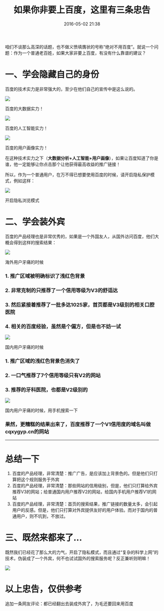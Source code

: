 ﻿---
layout: post
title:  "如果你非要上百度，这里有三条忠告"
date:   2016-05-02 21:38
categories: Thinking IT
tags: Essay
---

咱们不谈那么高深的话题，也不做义愤填膺状的号称“绝对不用百度”。就说一个问题：作为一个普通老百姓，如果大家非要上百度，有没有什么靠谱的建议？

# 一、学会隐藏自己的身份

百度的技术实力是非常强大的，至少在他们自己的宣传中是这么说的。

![](/assets/img/baidu-1.png)

百度的大数据实力！

![](/assets/img/baidu-2.png)

百度的人工智能实力！

![](/assets/img/baidu-3.png)

百度的用户画像实力！

在这种技术实力之下（**大数据分析+人工智能+用户画像**），如果让百度知道了你是谁，他一定能够让你点击那个让他获得最高收益的推广链接！

所以，作为一个普通用户，在万不得已想要使用百度的时候，请开启隐私保护模式，例如这样：

![](/assets/img/baidu-4.png)

开启隐私浏览模式

# 二、学会装外宾

百度的产品经理也是非常优秀的，如果是一个外国友人，从国外访问百度，他们大概会得到这样的搜索结果：


![](/assets/img/baidu-5.png)

海外用户牙痛的时候

### 1. 推广区域被明确标识了浅红色背景
### 2. 非常克制的只推荐了一个信用等级为V3的舒适达
### 3. 然后紧接着推荐了一批多达1025家，首页都是V3级别的相关口腔医院
### 4. 相关的百度经验，虽然是个偏方，但是也不妨一试


![](/assets/img/baidu-5.png)

国内用户牙痛的时候

### 1. 推广区域的浅红色背景色消失了
### 2. 一口气推荐了7个信用等级只有V2的网站
### 3. 推荐的牙科医院，也都是V2级别的


![](/assets/img/baidu-7.jpg)

国内用户牙痛的时候，用手机搜索一下

### 果然，更糟糕的结果出来了，百度推荐了一个V1信用度的域名叫做cqxygyp.cn的网站
----
# 总结一下
1. 百度的产品经理，非常清楚：推广广告，是应该加上背景色的。但是他们只打算把这个规则服务于外宾
2. 百度的产品经理，非常清楚：那些网站的信用级别，但是，他们只打算给外宾推荐V3的网站；给普通国内用户推荐V2的网站，给国内手机用户推荐V1的网站
3. 百度的产品经理，非常清楚：首页的搜索结果，推广链接的数量太多，会引起用户的反感。但是，他们只打算对外宾提供友好的用户体验。而对于国内的普通用户，则不坑到，不放过。

# 三、既然来都来了...
既然我们已经花了那么大的力气，开启了隐私模式，而且通过“复杂的科学上网”的技术，伪装成了一个外宾，何不也试试国外的搜索服务呢？反正兼听则明嘛！

![](/assets/img/baidu-8.png)

# 以上忠告，仅供参考


追加一条网友评论：都已经翻出去装成外宾了，为毛还要回来用百度